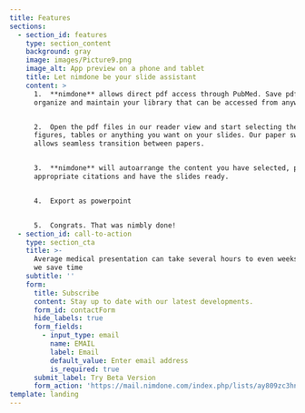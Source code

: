 ```yaml
---
title: Features
sections:
  - section_id: features
    type: section_content
    background: gray
    image: images/Picture9.png
    image_alt: App preview on a phone and tablet
    title: Let nimdone be your slide assistant
    content: >
      1.  **nimdone** allows direct pdf access through PubMed. Save pdf's,
      organize and maintain your library that can be accessed from anywhere.


      2.  Open the pdf files in our reader view and start selecting the text,
      figures, tables or anything you want on your slides. Our paper switcher
      allows seamless transition between papers.


      3.  **nimdone** will autoarrange the content you have selected, place the
      appropriate citations and have the slides ready.


      4.  Export as powerpoint


      5.  Congrats. That was nimbly done!
  - section_id: call-to-action
    type: section_cta
    title: >-
      Average medical presentation can take several hours to even weeks. See how
      we save time
    subtitle: ''
    form:
      title: Subscribe
      content: Stay up to date with our latest developments.
      form_id: contactForm
      hide_labels: true
      form_fields:
        - input_type: email
          name: EMAIL
          label: Email
          default_value: Enter email address
          is_required: true
      submit_label: Try Beta Version
      form_action: 'https://mail.nimdone.com/index.php/lists/ay809zc3hn593/subscribe'
template: landing
---
```

